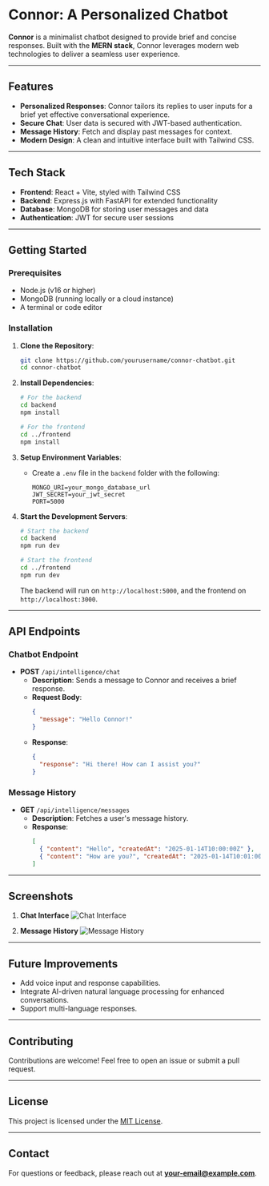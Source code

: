 # Connor: A Personalized Chatbot

**Connor** is a minimalist chatbot designed to provide brief and concise responses. Built with the **MERN stack**, Connor leverages modern web technologies to deliver a seamless user experience.

---

## Features

- **Personalized Responses**: Connor tailors its replies to user inputs for a brief yet effective conversational experience.
- **Secure Chat**: User data is secured with JWT-based authentication.
- **Message History**: Fetch and display past messages for context.
- **Modern Design**: A clean and intuitive interface built with Tailwind CSS.

---

## Tech Stack

- **Frontend**: React + Vite, styled with Tailwind CSS
- **Backend**: Express.js with FastAPI for extended functionality
- **Database**: MongoDB for storing user messages and data
- **Authentication**: JWT for secure user sessions

---

## Getting Started

### Prerequisites

- Node.js (v16 or higher)
- MongoDB (running locally or a cloud instance)
- A terminal or code editor

### Installation

1. **Clone the Repository**:
   ```bash
   git clone https://github.com/yourusername/connor-chatbot.git
   cd connor-chatbot
   ```

2. **Install Dependencies**:
   ```bash
   # For the backend
   cd backend
   npm install

   # For the frontend
   cd ../frontend
   npm install
   ```

3. **Setup Environment Variables**:
   - Create a `.env` file in the `backend` folder with the following:
     ```env
     MONGO_URI=your_mongo_database_url
     JWT_SECRET=your_jwt_secret
     PORT=5000
     ```

4. **Start the Development Servers**:
   ```bash
   # Start the backend
   cd backend
   npm run dev

   # Start the frontend
   cd ../frontend
   npm run dev
   ```

   The backend will run on `http://localhost:5000`, and the frontend on `http://localhost:3000`.

---

## API Endpoints

### Chatbot Endpoint
- **POST** `/api/intelligence/chat`
  - **Description**: Sends a message to Connor and receives a brief response.
  - **Request Body**:
    ```json
    {
      "message": "Hello Connor!"
    }
    ```
  - **Response**:
    ```json
    {
      "response": "Hi there! How can I assist you?"
    }
    ```

### Message History
- **GET** `/api/intelligence/messages`
  - **Description**: Fetches a user's message history.
  - **Response**:
    ```json
    [
      { "content": "Hello", "createdAt": "2025-01-14T10:00:00Z" },
      { "content": "How are you?", "createdAt": "2025-01-14T10:01:00Z" }
    ]
    ```

---

## Screenshots

1. **Chat Interface**
   ![Chat Interface](https://via.placeholder.com/800x400?text=Chat+Interface)

2. **Message History**
   ![Message History](https://via.placeholder.com/800x400?text=Message+History)

---

## Future Improvements

- Add voice input and response capabilities.
- Integrate AI-driven natural language processing for enhanced conversations.
- Support multi-language responses.

---

## Contributing

Contributions are welcome! Feel free to open an issue or submit a pull request.

---

## License

This project is licensed under the [MIT License](LICENSE).

---

## Contact

For questions or feedback, please reach out at **your-email@example.com**.

